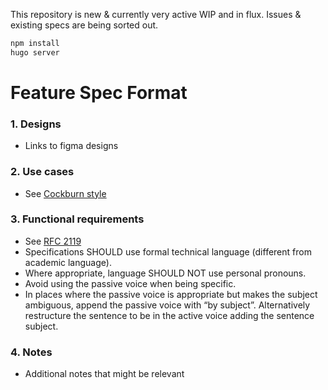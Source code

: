 This repository is new & currently very active WIP and in flux. Issues & existing specs are being sorted out.

```bash
npm install
hugo server
```

# Feature Spec Format

### 1. Designs

* Links to figma designs

### 2. Use cases

* See [Cockburn style](https://en.wikipedia.org/wiki/Use_case#Cockburn_style)

### 3. Functional requirements

* See [RFC 2119](https://datatracker.ietf.org/doc/html/rfc2119)
* Specifications SHOULD use formal technical language (different from academic language).
* Where appropriate, language SHOULD NOT use personal pronouns.
* Avoid using the passive voice when being specific.
* In places where the passive voice is appropriate but makes the subject ambiguous, append the passive voice with “by subject”. Alternatively restructure the sentence to be in the active voice adding the sentence subject.

### 4. Notes

* Additional notes that might be relevant
